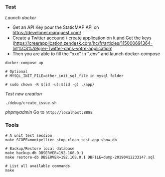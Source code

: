 ### Test

*Launch docker*

* Get an API Key pour the StaticMAP API on https://developer.mapquest.com/
* Create a Twitter accound / create application on it and Get the keys (https://creerapplication.zendesk.com/hc/fr/articles/115000691364-Int%C3%A9grer-Twitter-dans-votre-application)
* Then you are able to fill the "xxx" in ".env" and launch docker-compose

```
docker-compose up

# Optional
# MYSQL_INIT_FILE=other_init_sql_file in mysql folder

# sudo chown -R $(id -u):$(id -g) ./app/
```


*Test new creation*
```
./debug/create_issue.sh
```

*phpmyadmin*
Go to `http://localhost:8888`

### Tools

```
# A unit test session
make SCOPE=montpellier stop clean test-app show-db

# Backup/Restore local database
make backup-db DBSERVER=192.168.0.1
make restore-db DBSERVER=192.168.0.1 DBFILE=dump-20190412233147.sql

# List all available commands
make

